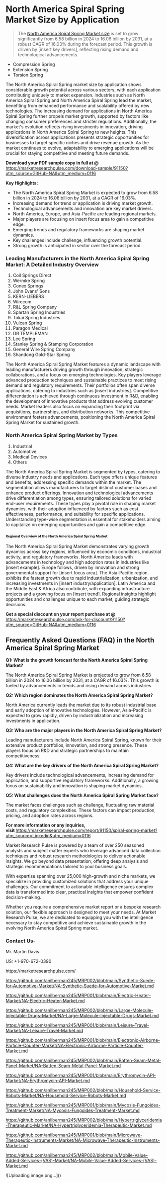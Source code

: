 <h1>North America Spiral Spring Market&nbsp;Size by Application</h1><blockquote><p>The <a href="https://marketresearchpulse.com/download-sample/91150?utm_source=GitHub-NA&amp;utm_medium=0116">North America Spiral Spring Market size</a> is set to grow significantly from 6.58 billion in 2024 to 16.06 billion by 2031, at a robust CAGR of 16.03% during the forecast period. This growth is driven by [insert key drivers], reflecting rising demand and technological advancements.</p></blockquote><ul><li>Compression Spring<li> Extension Spring<li> Torsion Spring</li></ul><p>The North America Spiral Spring market size by application shows considerable growth potential across various sectors, with each application contributing uniquely to market expansion. Industries such as North America Spiral Spring and North America Spiral Spring lead the market, benefiting from enhanced performance and scalability offered by new technologies. The increasing demand for applications in North America Spiral Spring further propels market growth, supported by factors like changing consumer preferences and stricter regulations. Additionally, the market's evolution reflects rising investments in innovation, driving applications in North America Spiral Spring to new heights. This diversification across applications presents strategic opportunities for businesses to target specific niches and drive revenue growth. As the market continues to evolve, adaptability to emerging applications will be crucial for staying competitive and meeting future demands.</p><p><strong>Download your PDF sample copy in full at @ </strong><a href="https://marketresearchpulse.com/download-sample/91150?utm_source=GitHub-NA&amp;utm_medium=0116">https://marketresearchpulse.com/download-sample/91150?utm_source=GitHub-NA&amp;utm_medium=0116</a></p><p><strong>Key Highlights: </strong></p><ul><li>The North America Spiral Spring Market is expected to grow from 6.58 billion in 2024 to 16.06 billion by 2031, at a CAGR of 16.03%.</li><li>Increasing demand for trend or application is driving market growth.</li><li>Technological advancements and innovation are key market drivers.</li><li>North America, Europe, and Asia-Pacific are leading regional markets.</li><li>Major players are focusing on insert focus area to gain a competitive edge.</li><li>Emerging trends and regulatory frameworks are shaping market dynamics.</li><li>Key challenges include challenge, influencing growth potential.</li><li>Strong growth is anticipated in sector over the forecast period.</li></ul><h3>Leading Manufacturers in the North America Spiral Spring Market: A Detailed Industry Overview</h3><ol><li>Coil Springs Direct</li><li>Wermke Spring</li><li>Conex Springs</li><li>John Evans' Sons</li><li>KERN-LIEBERS</li><li>Wirecom</li><li>R&L Spring Company</li><li>Spartan Spring Industries</li><li>Tokai Spring Industries</li><li>Vulcan Spring</li><li>Paragon Medical</li><li>DR TEMPLEMAN</li><li>Lee Spring</li><li>Stanley Spring & Stamping Corporation</li><li>General Wire Spring Company</li><li>Shandong Gold-Star Spring</li></ol><div class="flex max-w-full flex-col flex-grow"><div class="min-h-8 text-message flex w-full flex-col items-end gap-2 whitespace-normal break-words [.text-message+&amp;]:mt-5" dir="auto" data-message-author-role="assistant" data-message-id="fd8432e4-4910-450d-b182-61b7bfb0a01f" data-message-model-slug="gpt-4o"><div class="flex w-full flex-col gap-1 empty:hidden first:pt-[3px]"><div class="markdown prose w-full break-words dark:prose-invert light"><p>The North America Spiral Spring Market features a dynamic landscape with leading manufacturers driving growth through innovation, strategic collaborations, and a focus on emerging technologies. Key players leverage advanced production techniques and sustainable practices to meet rising demand and regulatory requirements. Their portfolios often span diverse applications, catering to industries such as [insert industries]. Competitive differentiation is achieved through continuous investment in R&amp;D, enabling the development of innovative products that address evolving customer needs. Market leaders also focus on expanding their footprint via acquisitions, partnerships, and distribution networks. This competitive environment fosters advancements, positioning the North America Spiral Spring Market for sustained growth.</p></div></div></div></div><h3>North America Spiral Spring Market by Types</h3><ol><li>Industrial<li> Automotive<li> Medical Devices<li> Others</li></ol><div class="flex max-w-full flex-col flex-grow"><div class="min-h-8 text-message flex w-full flex-col items-end gap-2 whitespace-normal break-words [.text-message+&amp;]:mt-5" dir="auto" data-message-author-role="assistant" data-message-id="084470be-0bb7-4664-bddf-5156b4f41249" data-message-model-slug="gpt-4o-mini"><div class="flex w-full flex-col gap-1 empty:hidden first:pt-[3px]"><div class="markdown prose w-full break-words dark:prose-invert light"><p>The North America Spiral Spring Market is segmented by types, catering to diverse industry needs and applications. Each type offers unique features and benefits, addressing specific demands within the market. The segmentation allows manufacturers to target distinct customer bases and enhance product offerings. Innovation and technological advancements drive differentiation among types, ensuring tailored solutions for varied end-user requirements. These types play a pivotal role in shaping market dynamics, with their adoption influenced by factors such as cost-effectiveness, performance, and suitability for specific applications. Understanding type-wise segmentation is essential for stakeholders aiming to capitalize on emerging opportunities and gain a competitive edge.</p></div></div></div></div><h3><span style="font-size: 11px;">Regional Overview of the North America Spiral Spring Market</span></h3><div class="flex max-w-full flex-col flex-grow"><div class="min-h-8 text-message flex w-full flex-col items-end gap-2 whitespace-normal break-words [.text-message+&amp;]:mt-5" dir="auto" data-message-author-role="assistant" data-message-id="e9038762-ce64-4e30-91c9-9bd413514231" data-message-model-slug="gpt-4o-mini"><div class="flex w-full flex-col gap-1 empty:hidden first:pt-[3px]"><div class="markdown prose w-full break-words dark:prose-invert light"><p>The North America Spiral Spring Market demonstrates varying growth dynamics across key regions, influenced by economic conditions, industrial activity, and regulatory frameworks. North America leads with advancements in technology and high adoption rates in industries like [insert example]. Europe follows, driven by innovation and strong governmental support for [insert focus area]. The Asia-Pacific region exhibits the fastest growth due to rapid industrialization, urbanization, and increasing investments in [insert industry/application]. Latin America and the Middle East &amp; Africa also contribute, with expanding infrastructure projects and a growing focus on [insert trend]. Regional insights highlight opportunities and challenges unique to each market, guiding strategic decisions.</p></div></div></div></div><p><strong>Get a special discount on your report purchase at @ </strong><a href="https://marketresearchpulse.com/ask-for-discount/91150?utm_source=GitHub-NA&amp;utm_medium=0116">https://marketresearchpulse.com/ask-for-discount/91150?utm_source=GitHub-NA&amp;utm_medium=0116</a></p><h2>Frequently Asked Questions (FAQ) in the North America Spiral Spring Market</h2><p><strong>Q1: What is the growth forecast for the North America Spiral Spring Market?</strong></p><p>The North America Spiral Spring Market is projected to grow from 6.58 billion in 2024 to 16.06 billion by 2031, at a CAGR of 16.03%. This growth is fueled by advancements in trends and rising demand across industries.</p><p><strong>Q2: Which region dominates the North America Spiral Spring Market?</strong></p><p>North America currently leads the market due to its robust industrial base and early adoption of innovative technologies. However, Asia-Pacific is expected to grow rapidly, driven by industrialization and increasing investments in application.</p><p><strong>Q3: Who are the major players in the North America Spiral Spring Market?</strong></p><p>Leading manufacturers include North America Spiral Spring, known for their extensive product portfolios, innovation, and strong presence. These players focus on R&amp;D and strategic partnerships to maintain competitiveness.</p><p><strong>Q4: What are the key drivers of the North America Spiral Spring Market?</strong></p><p>Key drivers include technological advancements, increasing demand for application, and supportive regulatory frameworks. Additionally, a growing focus on sustainability and innovation is shaping market dynamics.</p><p><strong>Q5: What challenges does the North America Spiral Spring Market face?</strong></p><p>The market faces challenges such as challenge, fluctuating raw material costs, and regulatory complexities. These factors can impact production, pricing, and adoption rates across regions.</p><p><strong>For more information or any inquiries, visit&nbsp;</strong><a href="https://marketresearchpulse.com/report/91150/spiral-spring-market?utm_source=Linkedin&utm_medium=0116">https://marketresearchpulse.com/report/91150/spiral-spring-market?utm_source=Linkedin&utm_medium=0116</a></p><p>Market Research Pulse is powered by a team of over 250 seasoned analysts and subject matter experts who leverage advanced data collection techniques and robust research methodologies to deliver actionable insights. We go beyond data presentation, offering deep analysis and strategic recommendations tailored to your business goals.</p><p>With expertise spanning over 25,000 high-growth and niche markets, we specialize in providing customized solutions that address your unique challenges. Our commitment to actionable intelligence ensures complex data is transformed into clear, practical insights that empower confident decision-making.</p><p>Whether you require a comprehensive market report or a bespoke research solution, our flexible approach is designed to meet your needs. At Market Research Pulse, we are dedicated to equipping you with the intelligence necessary to stay competitive and achieve sustainable growth in the evolving North America Spiral Spring market.</p><h3><strong>Contact Us-</strong></h3><p>Mr. Martin Davis</p><p>US: +1-970-672-0390</p><p>https://marketresearchpulse.com/</p><p><a href="https://github.com/anilberman245/MRP002/blob/main/Synthetic-Suede-for-Automotive-Market/NA-Synthetic-Suede-for-Automotive-Market.md">https://github.com/anilberman245/MRP002/blob/main/Synthetic-Suede-for-Automotive-Market/NA-Synthetic-Suede-for-Automotive-Market.md</a></p><p><a href="https://github.com/anilberman245/MRP001/blob/main/Electric-Heater-Market/NA-Electric-Heater-Market.md">https://github.com/anilberman245/MRP001/blob/main/Electric-Heater-Market/NA-Electric-Heater-Market.md</a></p><p><a href="https://github.com/anilberman245/MRP002/blob/main/Large-Molecule-Injectable-Drugs-Market/NA-Large-Molecule-Injectable-Drugs-Market.md">https://github.com/anilberman245/MRP002/blob/main/Large-Molecule-Injectable-Drugs-Market/NA-Large-Molecule-Injectable-Drugs-Market.md</a></p><p><a href="https://github.com/anilberman245/MRP001/blob/main/Leisure-Travel-Market/NA-Leisure-Travel-Market.md">https://github.com/anilberman245/MRP001/blob/main/Leisure-Travel-Market/NA-Leisure-Travel-Market.md</a></p><p><a href="https://github.com/anilberman245/MRP001/blob/main/Electronic-Airborne-Particle-Counter-Market/NA-Electronic-Airborne-Particle-Counter-Market.md">https://github.com/anilberman245/MRP001/blob/main/Electronic-Airborne-Particle-Counter-Market/NA-Electronic-Airborne-Particle-Counter-Market.md</a></p><p><a href="https://github.com/anilberman245/MRP002/blob/main/Batten-Seam-Metal-Panel-Market/NA-Batten-Seam-Metal-Panel-Market.md">https://github.com/anilberman245/MRP002/blob/main/Batten-Seam-Metal-Panel-Market/NA-Batten-Seam-Metal-Panel-Market.md</a></p><p><a href="https://github.com/anilberman245/MRP001/blob/main/Erythromycin-API-Market/NA-Erythromycin-API-Market.md">https://github.com/anilberman245/MRP001/blob/main/Erythromycin-API-Market/NA-Erythromycin-API-Market.md</a></p><p><a href="https://github.com/anilberman245/MRP002/blob/main/Household-Service-Robots-Market/NA-Household-Service-Robots-Market.md">https://github.com/anilberman245/MRP002/blob/main/Household-Service-Robots-Market/NA-Household-Service-Robots-Market.md</a></p><p><a href="https://github.com/anilberman245/MRP001/blob/main/Mycosis-Fungoides-Treatment-Market/NA-Mycosis-Fungoides-Treatment-Market.md">https://github.com/anilberman245/MRP001/blob/main/Mycosis-Fungoides-Treatment-Market/NA-Mycosis-Fungoides-Treatment-Market.md</a></p><p><a href="https://github.com/anilberman245/MRP002/blob/main/Hypertriglyceridemia-Therapeutic-Market/NA-Hypertriglyceridemia-Therapeutic-Market.md">https://github.com/anilberman245/MRP002/blob/main/Hypertriglyceridemia-Therapeutic-Market/NA-Hypertriglyceridemia-Therapeutic-Market.md</a></p><p><a href="https://github.com/anilberman245/MRP001/blob/main/Microwave-Therapeutic-Instruments-Market/NA-Microwave-Therapeutic-Instruments-Market.md">https://github.com/anilberman245/MRP001/blob/main/Microwave-Therapeutic-Instruments-Market/NA-Microwave-Therapeutic-Instruments-Market.md</a></p><p><a href="https://github.com/anilberman245/MRP002/blob/main/Mobile-Value-Added-Services-(VAS)-Market/NA-Mobile-Value-Added-Services-(VAS)-Market.md">https://github.com/anilberman245/MRP002/blob/main/Mobile-Value-Added-Services-(VAS)-Market/NA-Mobile-Value-Added-Services-(VAS)-Market.md</a></p>
![Uploading image.png…]()
